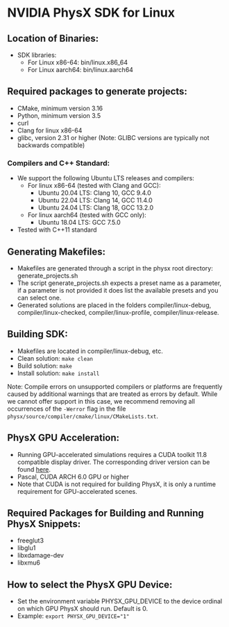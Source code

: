 # NVIDIA PhysX SDK for Linux

## Location of Binaries:

* SDK libraries: 
  * For Linux x86-64: bin/linux.x86_64
  * For Linux aarch64: bin/linux.aarch64

## Required packages to generate projects:

* CMake, minimum version 3.16
* Python, minimum version 3.5
* curl
* Clang for linux x86-64
* glibc, version 2.31 or higher (Note: GLIBC versions are typically not backwards compatible)

### Compilers and C++ Standard:
  * We support the following Ubuntu LTS releases and compilers:
    * For linux x86-64 (tested with Clang and GCC):
      * Ubuntu 20.04 LTS: Clang 10, GCC 9.4.0
      * Ubuntu 22.04 LTS: Clang 14, GCC 11.4.0
      * Ubuntu 24.04 LTS: Clang 18, GCC 13.2.0
    * For linux aarch64 (tested with GCC only):
      * Ubuntu 18.04 LTS: GCC 7.5.0
  * Tested with C++11 standard

## Generating Makefiles:

* Makefiles are generated through a script in the physx root directory: generate_projects.sh
* The script generate_projects.sh expects a preset name as a parameter, if a parameter is not provided it does list the available presets and you can select one.
* Generated solutions are placed in the folders compiler/linux-debug, compiler/linux-checked, compiler/linux-profile, compiler/linux-release.

## Building SDK:

* Makefiles are located in compiler/linux-debug, etc.
* Clean solution: `make clean`
* Build solution: `make`
* Install solution: `make install`

Note:
Compile errors on unsupported compilers or platforms are frequently caused by additional warnings that are treated as errors by default. While we cannot offer support in this case, we recommend removing all occurrences of the `-Werror` flag in the file `physx/source/compiler/cmake/linux/CMakeLists.txt`.

## PhysX GPU Acceleration:

* Running GPU-accelerated simulations requires a CUDA toolkit 11.8 compatible display driver. The corresponding driver version can be found [here](https://docs.nvidia.com/cuda/cuda-toolkit-release-notes/index.html#cuda-major-component-versions__table-cuda-toolkit-driver-versions).
* Pascal, CUDA ARCH 6.0 GPU or higher
* Note that CUDA is not required for building PhysX, it is only a runtime requirement for GPU-accelerated scenes.

## Required Packages for Building and Running PhysX Snippets:

* freeglut3
* libglu1
* libxdamage-dev
* libxmu6

## How to select the PhysX GPU Device:

* Set the environment variable PHYSX_GPU_DEVICE to the device ordinal on which GPU PhysX should run. Default is 0.
* Example: `export PHYSX_GPU_DEVICE="1"`